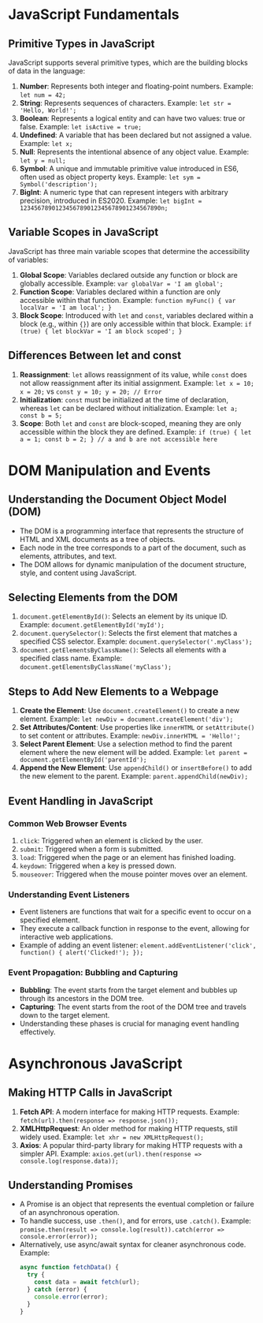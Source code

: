 # JavaScript Fundamentals

## Primitive Types in JavaScript

JavaScript supports several primitive types, which are the building blocks of data in the language:

1. **Number**: Represents both integer and floating-point numbers. Example: `let num = 42;`
2. **String**: Represents sequences of characters. Example: `let str = 'Hello, World!';`
3. **Boolean**: Represents a logical entity and can have two values: true or false. Example: `let isActive = true;`
4. **Undefined**: A variable that has been declared but not assigned a value. Example: `let x;`
5. **Null**: Represents the intentional absence of any object value. Example: `let y = null;`
6. **Symbol**: A unique and immutable primitive value introduced in ES6, often used as object property keys. Example: `let sym = Symbol('description');`
7. **BigInt**: A numeric type that can represent integers with arbitrary precision, introduced in ES2020. Example: `let bigInt = 1234567890123456789012345678901234567890n;`

## Variable Scopes in JavaScript

JavaScript has three main variable scopes that determine the accessibility of variables:

1. **Global Scope**: Variables declared outside any function or block are globally accessible. Example: `var globalVar = 'I am global';`
2. **Function Scope**: Variables declared within a function are only accessible within that function. Example: `function myFunc() { var localVar = 'I am local'; }`
3. **Block Scope**: Introduced with `let` and `const`, variables declared within a block (e.g., within `{}`) are only accessible within that block. Example: `if (true) { let blockVar = 'I am block scoped'; }`

## Differences Between let and const

1. **Reassignment**: `let` allows reassignment of its value, while `const` does not allow reassignment after its initial assignment. Example: `let x = 10; x = 20;` vs `const y = 10; y = 20; // Error`
2. **Initialization**: `const` must be initialized at the time of declaration, whereas `let` can be declared without initialization. Example: `let a; const b = 5;`
3. **Scope**: Both `let` and `const` are block-scoped, meaning they are only accessible within the block they are defined. Example: `if (true) { let a = 1; const b = 2; } // a and b are not accessible here`

# DOM Manipulation and Events

## Understanding the Document Object Model (DOM)

- The DOM is a programming interface that represents the structure of HTML and XML documents as a tree of objects.
- Each node in the tree corresponds to a part of the document, such as elements, attributes, and text.
- The DOM allows for dynamic manipulation of the document structure, style, and content using JavaScript.

## Selecting Elements from the DOM

1. `document.getElementById()`: Selects an element by its unique ID. Example: `document.getElementById('myId');`
2. `document.querySelector()`: Selects the first element that matches a specified CSS selector. Example: `document.querySelector('.myClass');`
3. `document.getElementsByClassName()`: Selects all elements with a specified class name. Example: `document.getElementsByClassName('myClass');`

## Steps to Add New Elements to a Webpage

1. **Create the Element**: Use `document.createElement()` to create a new element. Example: `let newDiv = document.createElement('div');`
2. **Set Attributes/Content**: Use properties like `innerHTML` or `setAttribute()` to set content or attributes. Example: `newDiv.innerHTML = 'Hello!';`
3. **Select Parent Element**: Use a selection method to find the parent element where the new element will be added. Example: `let parent = document.getElementById('parentId');`
4. **Append the New Element**: Use `appendChild()` or `insertBefore()` to add the new element to the parent. Example: `parent.appendChild(newDiv);`

## Event Handling in JavaScript

### Common Web Browser Events

1. `click`: Triggered when an element is clicked by the user.
2. `submit`: Triggered when a form is submitted.
3. `load`: Triggered when the page or an element has finished loading.
4. `keydown`: Triggered when a key is pressed down.
5. `mouseover`: Triggered when the mouse pointer moves over an element.

### Understanding Event Listeners

- Event listeners are functions that wait for a specific event to occur on a specified element.
- They execute a callback function in response to the event, allowing for interactive web applications.
- Example of adding an event listener: `element.addEventListener('click', function() { alert('Clicked!'); });`

### Event Propagation: Bubbling and Capturing

- **Bubbling**: The event starts from the target element and bubbles up through its ancestors in the DOM tree.
- **Capturing**: The event starts from the root of the DOM tree and travels down to the target element.
- Understanding these phases is crucial for managing event handling effectively.

# Asynchronous JavaScript

## Making HTTP Calls in JavaScript

1. **Fetch API**: A modern interface for making HTTP requests. Example: `fetch(url).then(response => response.json());`
2. **XMLHttpRequest**: An older method for making HTTP requests, still widely used. Example: `let xhr = new XMLHttpRequest();`
3. **Axios**: A popular third-party library for making HTTP requests with a simpler API. Example: `axios.get(url).then(response => console.log(response.data));`

## Understanding Promises

- A Promise is an object that represents the eventual completion or failure of an asynchronous operation.
- To handle success, use `.then()`, and for errors, use `.catch()`. Example: `promise.then(result => console.log(result)).catch(error => console.error(error));`
- Alternatively, use async/await syntax for cleaner asynchronous code. Example:
  ```javascript
  async function fetchData() {
    try {
      const data = await fetch(url);
    } catch (error) {
      console.error(error);
    }
  }